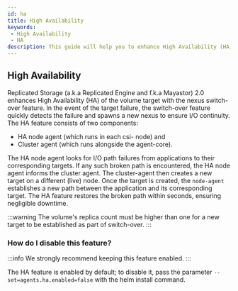 ```yaml
---
id: ha
title: High Availability
keywords:
 - High Availability
 - HA
description: This guide will help you to enhance High Availability (HA) of the volume target with the nexus switch-over feature.
---
```

## High Availability 

Replicated Storage (a.k.a Replicated Engine and f.k.a Mayastor) 2.0 enhances High Availability (HA) of the volume target with the nexus switch-over feature. In the event of the target failure, the switch-over feature quickly detects the failure and spawns a new nexus to ensure I/O continuity.
The HA feature consists of two components:
- HA node agent (which runs in each csi- node) and
- Cluster agent (which runs alongside the agent-core).

The HA node agent looks for I/O path failures from applications to their corresponding targets. If any such broken path is encountered, the HA node agent informs the cluster agent. The cluster-agent then creates a new target on a different (live) node. Once the target is created, the `node-agent` establishes a new path between the application and its corresponding target. The HA feature restores the broken path within seconds, ensuring negligible downtime. 

:::warning
The volume's replica count must be higher than one for a new target to be established as part of switch-over.
:::

### How do I disable this feature? 

:::info
We strongly recommend keeping this feature enabled.
:::

The HA feature is enabled by default; to disable it, pass the parameter `--set=agents.ha.enabled=false` with the helm install command.